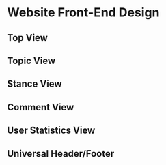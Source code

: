 # Website Front-End Design #

## Top View ##

## Topic View ##

## Stance View ##

## Comment View ##

## User Statistics View ##

## Universal Header/Footer ##
